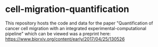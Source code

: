 # cell-migration-quantification
This repository hosts the code and data for the paper "Quantification of cancer cell migration with an integrated experimental-computational pipeline" which can be viewed was a preprint here: https://www.biorxiv.org/content/early/2017/04/25/130526
